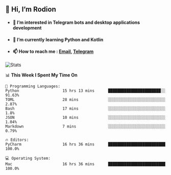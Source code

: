 ## 👋 Hi, I’m Rodion
- #### 👀 I’m interested in Telegram bots and desktop applications development
- #### 🌱 I’m currently learning Python and Kotlin
- #### 📫 How to reach me : [Email](mailto:me@lavn.ml), [Telegram](https://t.me/fast_geek)

![Stats](https://github-readme-stats.vercel.app/api?username=fast-geek&show_icons=true&theme=github_dark&hide_border=true&hide=issues&count_private=true&layout=compact)


<!--START_SECTION:waka-->
📊 **This Week I Spent My Time On** 

```text
💬 Programming Languages: 
Python                   15 hrs 13 mins      ███████████████████████░░   91.63% 
TOML                     28 mins             ░░░░░░░░░░░░░░░░░░░░░░░░░   2.87% 
Bash                     17 mins             ░░░░░░░░░░░░░░░░░░░░░░░░░   1.8% 
JSON                     10 mins             ░░░░░░░░░░░░░░░░░░░░░░░░░   1.04% 
Markdown                 7 mins              ░░░░░░░░░░░░░░░░░░░░░░░░░   0.79%

🔥 Editors: 
PyCharm                  16 hrs 36 mins      █████████████████████████   100.0%

💻 Operating System: 
Mac                      16 hrs 36 mins      █████████████████████████   100.0%

```


<!--END_SECTION:waka-->
